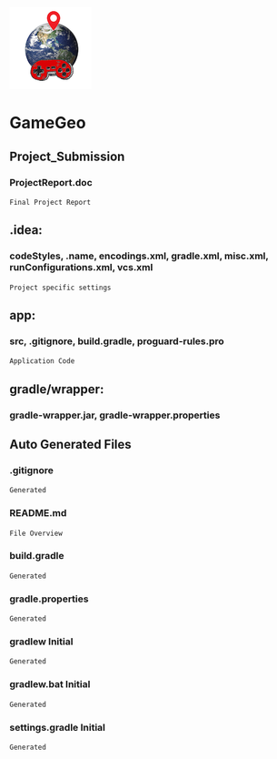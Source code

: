 ![unknown.png](https://github.com/AndrewAtkins/GameGeo/blob/master/unknown.png)

# GameGeo 
## Project_Submission
### ProjectReport.doc
```
Final Project Report 
```

## .idea: 
### codeStyles, .name, encodings.xml, gradle.xml, misc.xml, runConfigurations.xml, vcs.xml
```
Project specific settings
```
## app: 
### src, .gitignore, build.gradle, proguard-rules.pro
```
Application Code
```
## gradle/wrapper: 
### gradle-wrapper.jar, gradle-wrapper.properties
## Auto Generated Files
### .gitignore	
```
Generated
```
### README.md	
```
File Overview
```
### build.gradle	
```
Generated
```
### gradle.properties	
```
Generated
```
### gradlew	Initial 
```
Generated
```
### gradlew.bat	Initial
```
Generated
```
### settings.gradle	Initial
```
Generated
```

